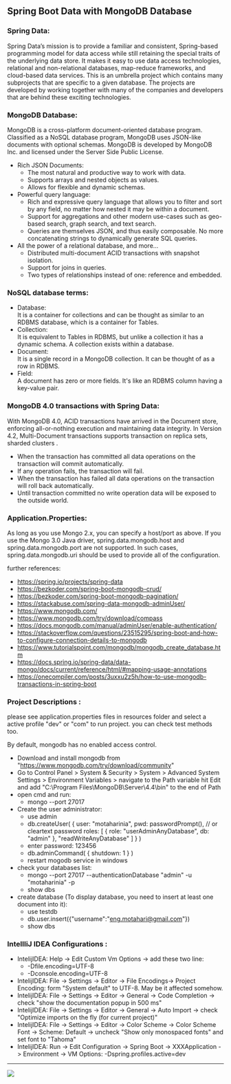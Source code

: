 ## Spring Boot Data with MongoDB Database

### Spring Data:
Spring Data’s mission is to provide a familiar and consistent, Spring-based programming model for data access while still retaining the special traits of the underlying data store.
It makes it easy to use data access technologies, relational and non-relational databases, map-reduce frameworks, and cloud-based data services. This is an umbrella project which contains many subprojects that are specific to a given database. The projects are developed by working together with many of the companies and developers that are behind these exciting technologies.

### MongoDB Database:
MongoDB is a cross-platform document-oriented database program. Classified as a NoSQL database program, MongoDB uses JSON-like documents with optional schemas. MongoDB is developed by MongoDB Inc. and licensed under the Server Side Public License.
- Rich JSON Documents:
    - The most natural and productive way to work with data.
    - Supports arrays and nested objects as values.
    - Allows for flexible and dynamic schemas.
- Powerful query language:
    - Rich and expressive query language that allows you to filter and sort by any field, no matter how nested it may be within a document.
    - Support for aggregations and other modern use-cases such as geo-based search, graph search, and text search.
    - Queries are themselves JSON, and thus easily composable. No more concatenating strings to dynamically generate SQL queries.
- All the power of a relational database, and more...
    - Distributed multi-document ACID transactions with snapshot isolation.
    - Support for joins in queries.
    - Two types of relationships instead of one: reference and embedded.

### NoSQL database terms:
- Database:     
It is a container for collections and can be thought as similar to an RDBMS database, which is a container for Tables.
- Collection:   
It is equivalent to Tables in RDBMS, but unlike a collection it has a dynamic schema. A collection exists within a database.
- Document:     
It is a single record in a MongoDB collection. It can be thought of as a row in RDBMS.
- Field:    
A document has zero or more fields. It's like an RDBMS column having a key-value pair.

### MongoDB 4.0 transactions with Spring Data:
With MongoDB 4.0, ACID transactions have arrived in the Document store, enforcing all-or-nothing execution and maintaining data integrity. In Version 4.2, Multi-Document transactions supports transaction on replica sets, sharded clusters .
- When the transaction has committed all data operations on the transaction will commit automatically.
- If any operation fails, the transaction will fail.
- When the transaction has failed all data operations on the transaction will roll back automatically.
- Until transaction committed no write operation data will be exposed to the outside world.

### Application.Properties:
As long as you use Mongo 2.x, you can specify a host/port as above.
If you use the Mongo 3.0 Java driver, spring.data.mongodb.host and spring.data.mongodb.port are not supported. In such cases, spring.data.mongodb.uri should be used to provide all of the configuration.

further references:     
- https://spring.io/projects/spring-data
- https://bezkoder.com/spring-boot-mongodb-crud/
- https://bezkoder.com/spring-boot-mongodb-pagination/
- https://stackabuse.com/spring-data-mongodb-adminUser/
- https://www.mongodb.com/
- https://www.mongodb.com/try/download/compass
- https://docs.mongodb.com/manual/adminUser/enable-authentication/
- https://stackoverflow.com/questions/23515295/spring-boot-and-how-to-configure-connection-details-to-mongodb
- https://www.tutorialspoint.com/mongodb/mongodb_create_database.htm
- https://docs.spring.io/spring-data/data-mongo/docs/current/reference/html/#mapping-usage-annotations
- https://onecompiler.com/posts/3uxxu2z5h/how-to-use-mongodb-transactions-in-spring-boot


### Project Descriptions :
please see application.properties files in resources folder and select a active profile "dev" or "com" to run project. you can check test methods too.  

By default, mongodb has no enabled access control.
- Download and install mongodb from "https://www.mongodb.com/try/download/community"
- Go to Control Panel > System & Security > System > Advanced System Settings > Environment Variables > navigate to the Path variable hit Edit and add "C:\Program Files\MongoDB\Server\4.4\bin" to the end of Path
- open cmd and run:
    - mongo --port 27017
- Create the user administrator:
    - use admin
    - db.createUser(
        {
          user: "motaharinia",
          pwd: passwordPrompt(), // or cleartext password
          roles: [ { role: "userAdminAnyDatabase", db: "admin" }, "readWriteAnyDatabase" ]
        }
      )
    - enter password: 123456
    - db.adminCommand( { shutdown: 1 } )
    - restart mogodb service in windows
- check your databases list:
    - mongo --port 27017  --authenticationDatabase "admin" -u "motaharinia" -p
    - show dbs
- create database (To display database, you need to insert at least one document into it):
    - use testdb
    - db.user.insert({"username":"eng.motahari@gmail.com"})
    - show dbs

### IntellliJ IDEA Configurations :
- IntelijIDEA: Help -> Edit Custom Vm Options -> add these two line:
    - -Dfile.encoding=UTF-8
    - -Dconsole.encoding=UTF-8
- IntelijIDEA: File -> Settings -> Editor -> File Encodings-> Project Encoding: form "System default" to UTF-8. May be it affected somehow.
- IntelijIDEA: File -> Settings -> Editor -> General -> Code Completion -> check "show the documentation popup in 500 ms"
- IntelijIDEA: File -> Settings -> Editor -> General -> Auto Import -> check "Optimize imports on the fly (for current project)"
- IntelijIDEA: File -> Settings -> Editor -> Color Scheme -> Color Scheme Font -> Scheme: Default -> uncheck "Show only monospaced fonts" and set font to "Tahoma"
- IntelijIDEA: Run -> Edit Configuration -> Spring Boot -> XXXApplication -> Environment -> VM Options: -Dspring.profiles.active=dev

<hr/>
<a href="mailto:eng.motahari@gmail.com?"><img src="https://img.shields.io/badge/gmail-%23DD0031.svg?&style=for-the-badge&logo=gmail&logoColor=white"/></a>

